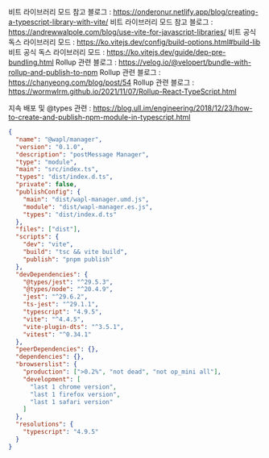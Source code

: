 비트 라이브러리 모드 참고 블로그 : https://onderonur.netlify.app/blog/creating-a-typescript-library-with-vite/
비트 라이브러리 모드 참고 블로그 : https://andrewwalpole.com/blog/use-vite-for-javascript-libraries/
비트 공식 독스 라이브러리 모드 : https://ko.vitejs.dev/config/build-options.html#build-lib
비트 공식 독스 라이브러리 모드 : https://ko.vitejs.dev/guide/dep-pre-bundling.html
Rollup 관련 블로그 : https://velog.io/@velopert/bundle-with-rollup-and-publish-to-npm
Rollup 관련 블로그 : https://chanyeong.com/blog/post/54
Rollup 관련 블로그 : https://wormwlrm.github.io/2021/11/07/Rollup-React-TypeScript.html

지속 배포 및 @types 관련 : https://blog.ull.im/engineering/2018/12/23/how-to-create-and-publish-npm-module-in-typescript.html

```json
{
  "name": "@wapl/manager",
  "version": "0.1.0",
  "description": "postMessage Manager",
  "type": "module",
  "main": "src/index.ts",
  "types": "dist/index.d.ts",
  "private": false,
  "publishConfig": {
    "main": "dist/wapl-manager.umd.js",
    "module": "dist/wapl-manager.es.js",
    "types": "dist/index.d.ts"
  },
  "files": ["dist"],
  "scripts": {
    "dev": "vite",
    "build": "tsc && vite build",
    "publish": "pnpm publish"
  },
  "devDependencies": {
    "@types/jest": "^29.5.3",
    "@types/node": "^20.4.9",
    "jest": "^29.6.2",
    "ts-jest": "^29.1.1",
    "typescript": "4.9.5",
    "vite": "^4.4.5",
    "vite-plugin-dts": "^3.5.1",
    "vitest": "^0.34.1"
  },
  "peerDependencies": {},
  "dependencies": {},
  "browserslist": {
    "production": [">0.2%", "not dead", "not op_mini all"],
    "development": [
      "last 1 chrome version",
      "last 1 firefox version",
      "last 1 safari version"
    ]
  },
  "resolutions": {
    "typescript": "4.9.5"
  }
}
```
